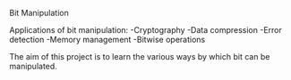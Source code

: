 Bit Manipulation

Applications of bit manipulation:
-Cryptography
-Data compression
-Error detection
-Memory management
-Bitwise operations

The aim of this project is to learn the various ways by which bit can be manipulated.
